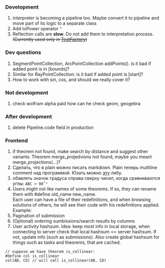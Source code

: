 ### Development

1. interpreter is becoming a pipeline too. Maybe convert it to pipeline and move part of its logic to a separate class
2. Add toPower operator `^`
3. Reflection calls are **slow**. Do not add them to interpretation process. ~~(Currently used only
   in [TestFactory](../src/test/kotlin/TestFactory.kt))~~

### Dev questions

1. SegmentPointCollection, ArcPointCollection addPoints(). is it bad if added point is in [bounds]?
2. Similar for RayPointCollection:  is it bad if added point is [start]?
3. How to work with sin, cos, and should we really cover it?

### Not development

1. check wolfram alpha paid how can he check geom, geogebra

### After development

1. delete Pipeline.code field in production

### Frontend

1. if theorem not found, make search by distance and suggest other variants:
   Theorem merge_projedvions not found, maybe you meant merge_projections(...)?
2. Сделать, что в plain можно писать markdown. Plain теперь multiline comment над программой. Юзать
   можно [эту](https://openbase.com/js/marked) либу.
3. обавлять значок градуса справа сверху чисел, когда сравниваются углы: `ABC > 90˚°`
4. Users might not like names of some theorems. If so, they can rename them with #define old_name new_name. <br>Each
   user can have a file of their redefinitions, and when browsing solutions of others, he will see their code with his
   redefinitions applied. Example:
5. Pagination of submission
6. (Optional) ordering sumbissions/search results by columns
7. User activity hashsum. Idea: keep most info in local storage, when connecting to server check that local hashsum ==
   server hashsum. If not, update info (such as submissions). Also create global hashsum for things such as tasks and
   theorems, that are cached.
```
// suppose we have theorem is_collinear:
#define col is_collinear
col(AB, CD) // will call is_collinear(AB, CD)
```
